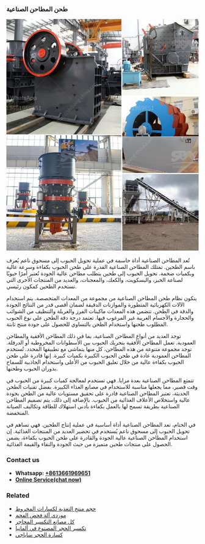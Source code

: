 <h3>طحن المطاحن الصناعية</h3><img src='1701852464.jpg' alt=''><p>تُعد المطاحن الصناعية أداة حاسمة في عملية تحويل الحبوب إلى مسحوق ناعم يُعرف باسم الطحين. تمتلك المطاحن الصناعية القدرة على طحن الحبوب بكفاءة وسرعة عالية وبكميات ضخمة. تحويل الحبوب إلى طحين يتطلب مطاحن عالية الجودة تُعتبر أمرًا حيويًا لصناعة الخبز، والبسكويت، والكعك، والمعجنات، والعديد من المنتجات الأخرى التي تستخدم الطحين كمكون رئيسي.</p><p>يتكون نظام طحن المطاحن الصناعية من مجموعة من المعدات المتخصصة. يتم استخدام الآلات الكهربائية المتطورة والموازنات الدقيقة لضمان أقصى قدر من النتائج الجودة والدقة في الطحن. تتضمن هذه المعدات ماكينات الفرز والغربلة والتنظيف من الشوائب والحجارة والأجسام الغريبة غير المرغوب فيها. تعتمد درجة دقة الطحن على نوع الحبوب المطلوب طحنها واستخدام الطحن بالتساوي للحصول على جودة منتج ثابتة.</p><p>توجد العديد من أنواع المطاحن الصناعية، بما في ذلك المطاحن الأفقية والمطاحن العمودية. تعمل المطاحن الأفقية بتحريك الحبوب بين الأسطوانات المخروطية أو الدرفلة. توجد مجموعة متنوعة من هذه المطاحن، كل منها يتماشى مع تطبيقها المحدد. تُستخدم المطاحن العمودية عادة في طحن الحبوب الكبيرة بكميات كبيرة. إنها قادرة على طحن الحبوب بكفاءة عالية من خلال تعليق الحبوب من الأعلى واستخدام الجاذبية للسماح بدوران الحبوب وطحنها.</p><p>تتمتع المطاحن الصناعية بعدة مزايا. فهي تستخدم لمعالجة كميات كبيرة من الحبوب في وقت قصير، مما يجعلها مناسبة للاستخدام في مصانع الغذاء الكبيرة. بفضل تقنيات الطحن الحديثة، تعتبر المطاحن الصناعية قادرة على تحقيق مستويات عالية من الطحن بجودة عالية واستخلاص الأعلاف الغذائية من الحبوب. بالإضافة إلى ذلك، يتم تصميم المطاحن الصناعية بطريقة تسمح لها بالعمل بكفاءة بأدنى استهلاك للطاقة وتكاليف الصيانة المنخفضة.</p><p>في الختام، تعد المطاحن الصناعية أداة أساسية في عملية إنتاج الطحين. فهي تساهم في تحويل الحبوب إلى مسحوق ناعم يُستخدم في تحضير العديد من المنتجات الغذائية. إن استخدام المطاحن الصناعية عالية الجودة والقادرة على طحن الحبوب بكفاءة، يضمن الحصول على منتجات طحين متميزة من حيث الجودة والنقاء والقيمة الغذائية.</p><h3>Contact us</h3><ul><li><strong>Whatsapp:&nbsp;<a href="https://wa.me/8613661969651">+8613661969651</a></strong></li><li><a href="https://swt.shibang-china.com/?git&amp;zhl&amp;طحن المطاحن الصناعية"><strong>Online Service(chat now)</strong></a></li></ul><h3>Related</h3><ul><li><a href='حجم منتج التغذية لكسارات المخروط.md'>حجم منتج التغذية لكسارات المخروط</a></li><li><a href='موردي آلة فحص الفحم.md'>موردي آلة فحص الفحم</a></li><li><a href='كل مصانع التكسير المحاجر.md'>كل مصانع التكسير المحاجر</a></li><li><a href='تكسير الحجر المصنوع في ألمانيا.md'>تكسير الحجر المصنوع في ألمانيا</a></li><li><a href='كسارة الحجر ساياجي.md'>كسارة الحجر ساياجي</a></li></ul>